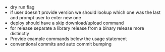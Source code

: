 - dry run flag
- if user doesn't provide version we should lookup which one was the last and prompt user to enter new one
- deploy should have a skip download/upload command
- for release separate a library release from a binary release more distinctly
- Provide example commands below the usage statement
- conventional commits and auto commit bumping
